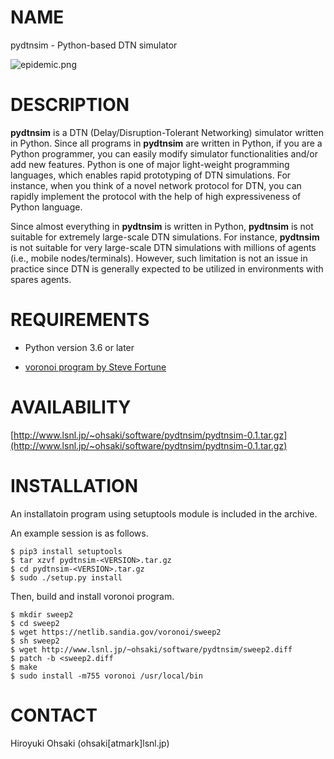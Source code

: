 # NAME

pydtnsim - Python-based DTN simulator

![epidemic.png](http://www.lsnl.jp/~ohsaki/software/pdtnsim/images/epidemic.png)

# DESCRIPTION

**pydtnsim** is a DTN (Delay/Disruption-Tolerant Networking) simulator written
in Python.  Since all programs in **pydtnsim** are written in Python, if you
are a Python programmer, you can easily modify simulator functionalities
and/or add new features.  Python is one of major light-weight programming
languages, which enables rapid prototyping of DTN simulations.  For instance,
when you think of a novel network protocol for DTN, you can rapidly implement
the protocol with the help of high expressiveness of Python language.

Since almost everything in **pydtnsim** is written in Python, **pydtnsim** is
not suitable for extremely large-scale DTN simulations.  For instance,
**pydtnsim** is not suitable for very large-scale DTN simulations with
millions of agents (i.e., mobile nodes/terminals).  However, such limitation
is not an issue in practice since DTN is generally expected to be utilized in
environments with spares agents.

# REQUIREMENTS

- Python version 3.6 or later

- [voronoi program by Steve Fortune](https://netlib.sandia.gov/voronoi/index.html)

# AVAILABILITY

  [http://www.lsnl.jp/~ohsaki/software/pydtnsim/pydtnsim-0.1.tar.gz](http://www.lsnl.jp/~ohsaki/software/pydtnsim/pydtnsim-0.1.tar.gz)

# INSTALLATION

An installatoin program using setuptools module is included in the archive.

An example session is as follows.

    $ pip3 install setuptools
    $ tar xzvf pydtnsim-<VERSION>.tar.gz
    $ cd pydtnsim-<VERSION>.tar.gz
    $ sudo ./setup.py install
    
Then, build and install voronoi program.

    $ mkdir sweep2
    $ cd sweep2
    $ wget https://netlib.sandia.gov/voronoi/sweep2
    $ sh sweep2
    $ wget http://www.lsnl.jp/~ohsaki/software/pydtnsim/sweep2.diff
    $ patch -b <sweep2.diff
    $ make
    $ sudo install -m755 voronoi /usr/local/bin
    
# CONTACT

Hiroyuki Ohsaki (ohsaki[atmark]lsnl.jp)
